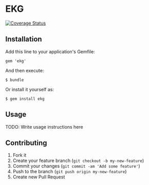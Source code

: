 # EKG
[![Coverage Status](https://coveralls.io/repos/darrencauthon/ekg/badge.png?branch=master)](https://coveralls.io/r/darrencauthon/ekg?branch=master)

## Installation

Add this line to your application's Gemfile:

    gem 'ekg'

And then execute:

    $ bundle

Or install it yourself as:

    $ gem install ekg

## Usage

TODO: Write usage instructions here

## Contributing

1. Fork it
2. Create your feature branch (`git checkout -b my-new-feature`)
3. Commit your changes (`git commit -am 'Add some feature'`)
4. Push to the branch (`git push origin my-new-feature`)
5. Create new Pull Request
